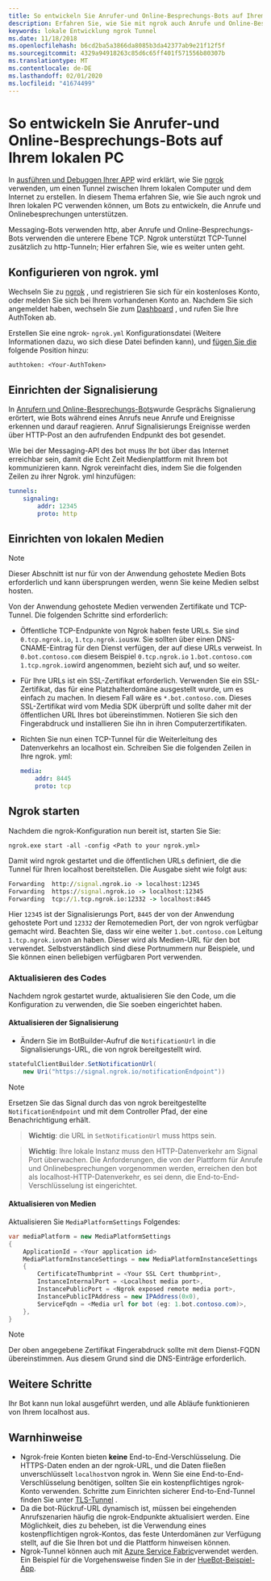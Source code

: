 ```yaml
---
title: So entwickeln Sie Anrufer-und Online-Besprechungs-Bots auf Ihrem lokalen PC
description: Erfahren Sie, wie Sie mit ngrok auch Anrufe und Online-Besprechungs-Bots auf Ihrem lokalen PC entwickeln können.
keywords: lokale Entwicklung ngrok Tunnel
ms.date: 11/18/2018
ms.openlocfilehash: b6cd2ba5a3866da8085b3da42377ab9e21f12f5f
ms.sourcegitcommit: 4329a94918263c85d6c65ff401f571556b80307b
ms.translationtype: MT
ms.contentlocale: de-DE
ms.lasthandoff: 02/01/2020
ms.locfileid: "41674499"
---
```

# <a name="how-to-develop-calling-and-online-meeting-bots-on-your-local-pc"></a>So entwickeln Sie Anrufer-und Online-Besprechungs-Bots auf Ihrem lokalen PC

In [ausführen und Debuggen Ihrer APP](../../concepts/build-and-test/debug.md) wird erklärt, wie Sie [ngrok](https://ngrok.com) verwenden, um einen Tunnel zwischen Ihrem lokalen Computer und dem Internet zu erstellen. In diesem Thema erfahren Sie, wie Sie auch ngrok und Ihren lokalen PC verwenden können, um Bots zu entwickeln, die Anrufe und Onlinebesprechungen unterstützen.

Messaging-Bots verwenden http, aber Anrufe und Online-Besprechungs-Bots verwenden die unterere Ebene TCP. Ngrok unterstützt TCP-Tunnel zusätzlich zu http-Tunneln; Hier erfahren Sie, wie es weiter unten geht.

## <a name="configuring-ngrokyml"></a>Konfigurieren von ngrok. yml

Wechseln Sie zu [ngrok](https://ngrok.com) , und registrieren Sie sich für ein kostenloses Konto, oder melden Sie sich bei Ihrem vorhandenen Konto an. Nachdem Sie sich angemeldet haben, wechseln Sie zum [Dashboard](https://dashboard.ngrok.com) , und rufen Sie Ihre AuthToken ab.

Erstellen Sie eine ngrok- `ngrok.yml` Konfigurationsdatei (Weitere Informationen dazu, wo sich diese Datei befinden kann), und [fügen Sie die](https://ngrok.com/docs#config) folgende Position hinzu:

  `authtoken: <Your-AuthToken>`

## <a name="setting-up-signaling"></a>Einrichten der Signalisierung

In [Anrufern und Online-Besprechungs-Bots](./calls-meetings-bots-overview.md)wurde Gesprächs Signalierung erörtert, wie Bots während eines Anrufs neue Anrufe und Ereignisse erkennen und darauf reagieren. Anruf Signalisierungs Ereignisse werden über HTTP-Post an den aufrufenden Endpunkt des bot gesendet.

Wie bei der Messaging-API des bot muss Ihr bot über das Internet erreichbar sein, damit die Echt Zeit Medienplattform mit Ihrem bot kommunizieren kann. Ngrok vereinfacht dies, indem Sie die folgenden Zeilen zu ihrer Ngrok. yml hinzufügen:

```yaml
tunnels:
    signaling:
        addr: 12345
        proto: http
```

## <a name="setting-up-local-media"></a>Einrichten von lokalen Medien

> [!NOTE]
> Dieser Abschnitt ist nur für von der Anwendung gehostete Medien Bots erforderlich und kann übersprungen werden, wenn Sie keine Medien selbst hosten.

Von der Anwendung gehostete Medien verwenden Zertifikate und TCP-Tunnel. Die folgenden Schritte sind erforderlich:

- Öffentliche TCP-Endpunkte von Ngrok haben feste URLs. Sie sind `0.tcp.ngrok.io`, `1.tcp.ngrok.io`usw. Sie sollten über einen DNS-CNAME-Eintrag für den Dienst verfügen, der auf diese URLs verweist. In `0.bot.contoso.com` diesem Beispiel `0.tcp.ngrok.io` `1.bot.contoso.com` `1.tcp.ngrok.io`wird angenommen, bezieht sich auf, und so weiter.
- Für Ihre URLs ist ein SSL-Zertifikat erforderlich. Verwenden Sie ein SSL-Zertifikat, das für eine Platzhalterdomäne ausgestellt wurde, um es einfach zu machen. In diesem Fall wäre es `*.bot.contoso.com`. Dieses SSL-Zertifikat wird vom Media SDK überprüft und sollte daher mit der öffentlichen URL Ihres bot übereinstimmen. Notieren Sie sich den Fingerabdruck und installieren Sie ihn in ihren Computerzertifikaten.
- Richten Sie nun einen TCP-Tunnel für die Weiterleitung des Datenverkehrs an localhost ein. Schreiben Sie die folgenden Zeilen in Ihre ngrok. yml:

    ```yaml
    media:
        addr: 8445
        proto: tcp
    ```

## <a name="start-ngrok"></a>Ngrok starten

Nachdem die ngrok-Konfiguration nun bereit ist, starten Sie Sie:

  `ngrok.exe start -all -config <Path to your ngrok.yml>`

Damit wird ngrok gestartet und die öffentlichen URLs definiert, die die Tunnel für Ihren localhost bereitstellen. Die Ausgabe sieht wie folgt aus:

```cmd
Forwarding  http://signal.ngrok.io -> localhost:12345
Forwarding  https://signal.ngrok.io -> localhost:12345
Forwarding  tcp://1.tcp.ngrok.io:12332 -> localhost:8445
```

Hier `12345` ist der Signalisierungs Port, `8445` der von der Anwendung gehostete Port und `12332` der Remotemedien Port, der von ngrok verfügbar gemacht wird. Beachten Sie, dass wir eine weiter `1.bot.contoso.com` Leitung `1.tcp.ngrok.io`von an haben. Dieser wird als Medien-URL für den bot verwendet. Selbstverständlich sind diese Portnummern nur Beispiele, und Sie können einen beliebigen verfügbaren Port verwenden.

### <a name="update-code"></a>Aktualisieren des Codes

Nachdem ngrok gestartet wurde, aktualisieren Sie den Code, um die Konfiguration zu verwenden, die Sie soeben eingerichtet haben.

#### <a name="update-signaling"></a>Aktualisieren der Signalisierung

- Ändern Sie im BotBuilder-Aufruf die `NotificationUrl` in die Signalisierungs-URL, die von ngrok bereitgestellt wird.

```csharp
statefulClientBuilder.SetNotificationUrl(
    new Uri("https://signal.ngrok.io/notificationEndpoint"))
```

> [!NOTE]
> Ersetzen Sie das Signal durch das von ngrok bereitgestellte `NotificationEndpoint` und mit dem Controller Pfad, der eine Benachrichtigung erhält.

> **Wichtig**: die URL in `SetNotificationUrl` muss https sein.

> **Wichtig**: Ihre lokale Instanz muss den HTTP-Datenverkehr am Signal Port überwachen. Die Anforderungen, die von der Plattform für Anrufe und Onlinebesprechungen vorgenommen werden, erreichen den bot als localhost-HTTP-Datenverkehr, es sei denn, die End-to-End-Verschlüsselung ist eingerichtet.

#### <a name="update-media"></a>Aktualisieren von Medien

Aktualisieren Sie `MediaPlatformSettings` Folgendes:

```csharp
var mediaPlatform = new MediaPlatformSettings
{
    ApplicationId = <Your application id>
    MediaPlatformInstanceSettings = new MediaPlatformInstanceSettings
    {
        CertificateThumbprint = <Your SSL Cert thumbprint>,
        InstanceInternalPort = <Localhost media port>,
        InstancePublicPort = <Ngrok exposed remote media port>,
        InstancePublicIPAddress = new IPAddress(0x0),
        ServiceFqdn = <Media url for bot (eg: 1.bot.contoso.com)>,
    },
}
```

> [!NOTE]
> Der oben angegebene Zertifikat Fingerabdruck sollte mit dem Dienst-FQDN übereinstimmen. Aus diesem Grund sind die DNS-Einträge erforderlich.

## <a name="next-steps"></a>Weitere Schritte

Ihr Bot kann nun lokal ausgeführt werden, und alle Abläufe funktionieren von Ihrem localhost aus.

## <a name="caveats"></a>Warnhinweise

- Ngrok-freie Konten bieten **keine** End-to-End-Verschlüsselung. Die HTTPS-Daten enden an der ngrok-URL, und die Daten fließen unverschlüsselt `localhost`von ngrok in. Wenn Sie eine End-to-End-Verschlüsselung benötigen, sollten Sie ein kostenpflichtiges ngrok-Konto verwenden. Schritte zum Einrichten sicherer End-to-End-Tunnel finden Sie unter [TLS-Tunnel](https://ngrok.com/docs#tls) .
- Da die bot-Rückruf-URL dynamisch ist, müssen bei eingehenden Anrufszenarien häufig die ngrok-Endpunkte aktualisiert werden. Eine Möglichkeit, dies zu beheben, ist die Verwendung eines kostenpflichtigen ngrok-Kontos, das feste Unterdomänen zur Verfügung stellt, auf die Sie Ihren bot und die Plattform hinweisen können.
- Ngrok-Tunnel können auch mit [Azure Service Fabric](/azure/service-fabric/service-fabric-overview)verwendet werden. Ein Beispiel für die Vorgehensweise finden Sie in der [HueBot-Beispiel-App](/microsoftgraph/microsoft-graph-comms-samples/tree/master/Samples/LocalMediaSamples/HueBot/HueBot).
